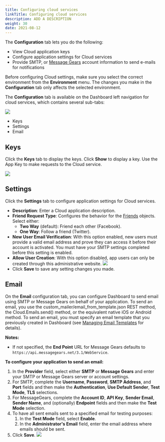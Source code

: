 ```yaml
---
title: Configuring cloud services
linkTitle: Configuring cloud services
description: ADD A DESCRIPTION
weight: 30
date: 2021-08-12
---
```


The **Configuration** tab lets you do the following:

* View Cloud application keys
* Configure application settings for Cloud services
* Provide SMTP, or [Message Gears](http://messagegears.com/) account information to send e-mails for notifications

Before configuring Cloud settings, make sure you select the correct environment from the **Environment** menu. The changes you make in the **Configuration** tab only affects the selected environment.

The **Configuration** tab is available on the Dashboard left navigation for cloud services, which contains several sub-tabs:

![](/Images/configuration_tab.png)

* Keys
* Settings
* Email

## Keys

Click the **Keys** tab to display the keys. Click **Show** to display a key. Use the App Key to make requests to the Cloud service.

![](/Images/keys_latest.png)

## Settings

Click the **Settings** tab to configure application settings for Cloud services.

* **Description**: Enter a Cloud application description.
* **Friend Request Type**: Configures the behavior for the [Friends](http://docs.appcelerator.com/arrowdb/latest/#!/api/Friends) objects. Select either:
    * **Two Way** (default): Friend each other (Facebook).
    * **One Way**: Follow a friend (Twitter).
* **New User Email Verification**: With this option enabled, new users must provide a valid email address and prove they can access it before their account is activated. You must have your SMTP settings completed before this setting is enabled.
* **Allow User Creation**: With this option disabled, app users can only be created through this administrative website.
    ![](/Images/settings_latest.png)
* Click **Save** to save any setting changes you made.

## Email

On the **Email** configuration tab, you can configure Dashboard to send email using SMTP or Message Gears on behalf of your application. To send an email, you use the custom_mailer/email_from_template.json REST method, the Cloud.Emails.send() method, or the equivalent native iOS or Android method. To send an email, you must specify an email template that you previously created in Dashboard (see [Managing Email Templates](/docs/dashboard_guide/managing_applications/managing_mobile_backend_services_datasources/managing_mobile_backend_services_data_objects/managing_email_templates/) for details).

**Notes:**

* If not specified, the **End Point** URL for Message Gears defaults to `https://api.messagegears.net/3.1/WebService`.

**To configure your application to send an email:**

1. In the **Provider** field, select either **SMTP** or **Message Gears** and enter your SMTP or Message Gears server or account settings.
2. For SMTP, complete the **Username**, **Password**, **SMTP Address**, and **Port** fields and then make the **Authentication**, **Use Default Sender**, **Test Mode**, **TLS** selections.
3. For MessageGears, complete the **Account ID**, **API Key**, **Sender Email**, **Sender Name**, and (optionally) **Endpoint** fields and then make the **Test Mode** selection.
4. To have all sent emails sent to a specified email for testing purposes:
    1. In the **Test Mode** field, select **Enable**.
    2. In the **Administrator's Email** field, enter the email address where emails should be sent.
5. Click **Save**.
    ![](/Images/email_latest.png)

